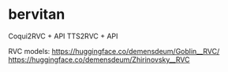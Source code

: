 # bervitan
Coqui2RVC + API
TTS2RVC + API

RVC models:
https://huggingface.co/demensdeum/Goblin__RVC/   
https://huggingface.co/demensdeum/Zhirinovsky__RVC